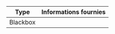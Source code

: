 

| Type     | Informations fournies |
| -------- | --------------------- |
| Blackbox |                       |
